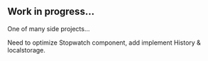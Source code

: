 ## Work in progress...

One of many side projects...

Need to optimize Stopwatch component, add implement History & localstorage.